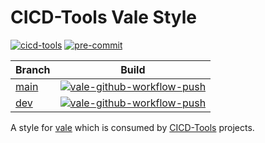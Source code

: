 # CICD-Tools Vale Style

[![cicd-tools](https://img.shields.io/badge/ci/cd:-cicd_tools-blue)](https://github.com/cicd-tools-org/cicd-tools)
[![pre-commit](https://img.shields.io/badge/pre--commit-enabled-brightgreen?logo=pre-commit)](https://github.com/pre-commit/pre-commit)

| Branch                                                   | Build                                                                                                                                                                                                        |
|----------------------------------------------------------|--------------------------------------------------------------------------------------------------------------------------------------------------------------------------------------------------------------|
| [main](https://github.com/cicd-tools-org/vale/tree/main) | [![vale-github-workflow-push](https://github.com/cicd-tools-org/vale/actions/workflows/workflow-push.yml/badge.svg?branch=main)](https://github.com/cicd-tools-org/vale/actions/workflows/workflow-push.yml) |
| [dev](https://github.com/cicd-tools-org/vale/tree/dev)   | [![vale-github-workflow-push](https://github.com/cicd-tools-org/vale/actions/workflows/workflow-push.yml/badge.svg?branch=dev)](https://github.com/cicd-tools-org/vale/actions/workflows/workflow-push.yml)  |

A style for [vale](https://vale.sh/) which is consumed by [CICD-Tools](https://github.com/cicd-tools-org/cicd-tools) projects.
